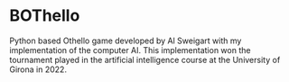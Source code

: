 # BOThello
Python based Othello game developed by Al Sweigart with my implementation of the computer AI.
This implementation won the tournament played in the artificial intelligence course at the University of Girona in 2022.
